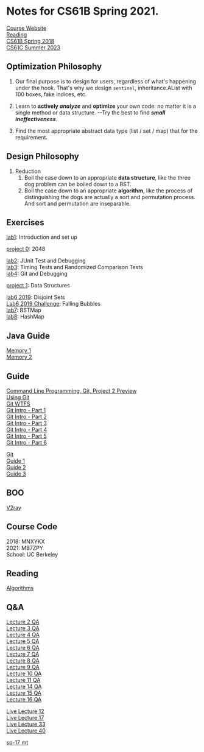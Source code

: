 # Notes for CS61B Spring 2021.
[Course Website](https://sp21.datastructur.es/)    
[Reading](https://joshhug.gitbooks.io/hug61b/content/)   
[CS61B Spring 2018](https://sp18.datastructur.es/)     
[CS61C Summer 2023](https://inst.eecs.berkeley.edu/~cs61c/su23/)   

## Optimization Philosophy
1. Our final purpose is to design for users, regardless of what's 
happening under the hook. That's why we design `sentinel`, 
inheritance.AList with 100 boxes, fake indices, etc.


2. Learn to **actively _analyze_** and **optimize** your own code: no matter it is a 
single method or data structure. --Try the best to find **_small ineffectiveness_**.


3. Find the  most appropriate abstract data type (list / set / map) that for the requirement.

## Design Philosophy
1. Reduction   
    1. Boil the case down to an appropriate **data structure**, like the three dog problem
    can be boiled down to a BST. 
    2. Boil the case down to an appropriate **algorithm**, like the process 
    of distinguishing the dogs are actually a sort and permutation process.
    And sort and permutation are inseparable.
## Exercises
[lab1](https://sp21.datastructur.es/materials/lab/lab1/lab1): Introduction and set up  

[project 0](https://sp21.datastructur.es/materials/proj/proj0/proj0): 2048  

[lab2](https://sp21.datastructur.es/materials/lab/lab2/lab2): JUnit Test and Debugging  
[lab3](https://sp21.datastructur.es/materials/lab/lab3/lab3): Timing Tests and Randomized Comparison Tests   
[lab4](https://sp21.datastructur.es/materials/lab/lab4/lab4): Git and Debugging

[project 1](https://sp21.datastructur.es/materials/proj/proj1/proj1): Data Structures

[lab6 2019](https://sp19.datastructur.es/materials/lab/lab6/lab6): Disjoint Sets     
[Lab6 2019 Challenge](https://sp19.datastructur.es/materials/clab/clab6/clab6): Falling Bubbles  
[lab7](https://sp21.datastructur.es/materials/lab/lab7/lab7): BSTMap   
[lab8](https://sp21.datastructur.es/materials/lab/lab8/lab8): HashMap   

## Java Guide
[Memory 1](http://blog.kiyanpro.com/2016/10/07/system_design/memory-usage-estimation-in-java/)     
[Memory 2](https://www.javamex.com/tutorials/memory/object_memory_usage.shtml)    
## Guide
[Command Line Programming, Git, Project 2 Preview](https://www.youtube.com/watch?v=fvhqn5PeU_Q)     
[Using Git](https://sp19.datastructur.es/materials/guides/using-git)    
[Git WTFS](https://sp19.datastructur.es/materials/guides/git-wtfs)   
[Git Intro - Part 1](https://www.youtube.com/watch?v=yWBzCAY_5UI)    
[Git Intro - Part 2](https://www.youtube.com/watch?v=CnMpARAOhFg)     
[Git Intro - Part 3](https://www.youtube.com/watch?v=t0tzTcZESWk)     
[Git Intro - Part 4](https://www.youtube.com/watch?v=ca1oCEMQGRQ)     
[Git Intro - Part 5](https://www.youtube.com/watch?v=dZbj9gjjYv8)    
[Git Intro - Part 6](https://www.youtube.com/watch?v=r0oHi0vXhLE)    

[Git](https://blog.csdn.net/rory_wind/article/details/108374879)   
[Guide 1](https://www.1point3acres.com/bbs/thread-908806-1-1.html)   
[Guide 2](https://zhuanlan.zhihu.com/p/434144861)    
[Guide 3](https://docs.google.com/document/d/1lh1GyJfP4d99Kd2ubFWcHtzMgwW4M3aMDLqafMCGO7I/edit)      


## BOO
[V2ray](https://github.com/2dust/v2rayN)
## Course Code
2018: MNXYKX    
2021: MB7ZPY  
School: UC Berkeley  

## Reading
[Algorithms](https://algs4.cs.princeton.edu/home/)

## Q&A
[Lecture 2 QA](https://www.youtube.com/watch?v=M5LUOLo4k3Y)   
[Lecture 3 QA](https://www.youtube.com/watch?v=51YjFL6nBFo)   
[Lecture 4 QA](https://www.youtube.com/watch?v=20ZhW106838)   
[Lecture 5 QA](https://www.youtube.com/watch?v=46DJBZC5Yvc)   
[Lecture 6 QA](https://www.youtube.com/watch?v=IIZitaB3AVE)   
[Lecture 7 QA](https://www.youtube.com/watch?v=bN_nbaZIPfU)   
[Lecture 8 QA](https://www.youtube.com/watch?v=GGzoibmx9uY)   
[Lecture 9 QA](https://www.youtube.com/watch?v=GzrokKOAxjw)   
[Lecture 10 QA](https://www.youtube.com/watch?v=7T8eEzmPGT8)   
[Lecture 11 QA](https://www.youtube.com/watch?v=7bKEipkOj_4)    
[Lecture 14 QA](https://www.youtube.com/watch?v=Vkz2BDbcAKM)   
[Lecture 15 QA](https://www.youtube.com/watch?v=Wsb9kP59VS4)   
[Lecture 16 QA](https://www.youtube.com/watch?v=wTAFtYZ4wdY) 

[Live Lecture 12](https://www.youtube.com/watch?v=fvhqn5PeU_Q)  
[Live Lecture 17](https://www.youtube.com/watch?v=0uiVyTt8A1E)  
[Live Lecture 33](https://www.youtube.com/watch?v=KvgSAIhGn8A)   
[Live Lecture 40](https://www.youtube.com/watch?v=5VH8k7n1520)   

[sp-17 mt](https://hkn.eecs.berkeley.edu/examfiles/cs61b_sp17_mt1.pdf#page=5)
